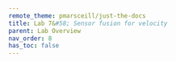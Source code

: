 ```yaml
---
remote_theme: pmarsceill/just-the-docs
title: Lab 7&#58; Sensor fusion for velocity
parent: Lab Overview
nav_order: 8
has_toc: false
---
```

